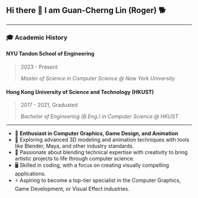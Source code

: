 ## Hi there 👋 I am Guan-Cherng Lin (Roger) 🐕

---
### 🎓 Academic History

#### NYU Tandon School of Engineering
> 2023 - Present
> 
> *Master of Science in Computer Science @ New York University*
#### Hong Kong University of Science and Technology (HKUST)
> 2017 - 2021, Graduated
> 
> *Bachelor of Engineering (B.Eng.) in Computer Science @ HKUST* 

---


- 🔭 **Enthusiast in Computer Graphics, Game Design, and Animation**
- 🌱 Exploring advanced 3D modeling and animation techniques with tools like Blender, Maya, and other industry standards.
- 🎨 Passionate about blending technical expertise with creativity to bring artistic projects to life through computer science.
- 🖥️ Skilled in coding, with a focus on creating visually compelling applications.
- ⚡ Aspiring to become a top-tier specialist in the Computer Graphics, Game Development, or Visual Effect industries.




<!--
**guanroger/guanroger** is a ✨ _special_ ✨ repository because its `README.md` (this file) appears on your GitHub profile.

Here are some ideas to get you started:

- 🔭 I’m currently working on ...
- 🌱 I’m currently learning ...
- 👯 I’m looking to collaborate on ...
- 🤔 I’m looking for help with ...
- 💬 Ask me about ...
- 📫 How to reach me: ...
- 😄 Pronouns: ...
- ⚡ Fun fact: ...
-->
